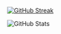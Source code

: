 [![GitHub Streak](https://github-readme-streak-stats.herokuapp.com?user=Bilal-08&theme=blueberry&hide_border=true&date_format=M%20j%5B%2C%20Y%5D)](https://git.io/streak-stats)

![GitHub Stats](https://github-readme-stats.vercel.app/api?username=bilal-08&theme=prussian&show_icons=true)
